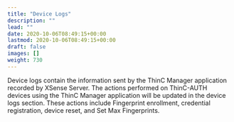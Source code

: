 ```yaml
---
title: "Device Logs"
description: ""
lead: ""
date: 2020-10-06T08:49:15+00:00
lastmod: 2020-10-06T08:49:15+00:00
draft: false
images: []
weight: 730
---
```


Device logs contain the information sent by the ThinC Manager application recorded by XSense Server. The actions performed on ThinC-AUTH devices using the ThinC Manager application will be updated in the device logs section. These actions include Fingerprint enrollment, credential registration, device reset, and Set Max Fingerprints. 